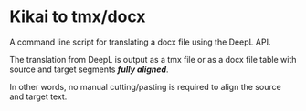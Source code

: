 # Kikai to tmx/docx

A command line script for translating a docx file using the DeepL API.

The translation from DeepL is output as a tmx file or as a docx file table with source and target segments ***fully aligned***.

In other words, no manual cutting/pasting is required to align the source and target text.
